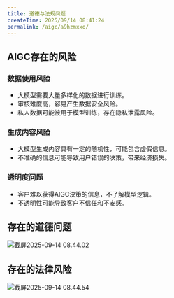 ```yaml
---
title: 道德与法规问题
createTime: 2025/09/14 08:41:24
permalink: /aigc/a9hzmxxo/
---
```

## AIGC存在的风险

### 数据使用风险

- ﻿大模型需要大量多样化的数据进行训练。
- ﻿审核难度高，容易产生数据安全风险。
- ﻿私人数据可能被用于模型训练，存在隐私泄露风险。

### 生成内容风险

- ﻿大模型生成内容具有一定的随机性，可能包含虚假信息。
- ﻿﻿不准确的信息可能导致用户错误的决策，带来经济损失。

### 透明度问题

- ﻿客户难以获得AIGC決策的信息，不了解模型逻辑。
- ﻿不透明性可能导致客户不信任和不安感。

## 存在的道德问题

![截屏2025-09-14 08.44.02](https://file.iglooblog.top/aigc/20250914084420085.png)

## 存在的法律风险

![截屏2025-09-14 08.44.54](https://file.iglooblog.top/aigc/20250914084518848.png)